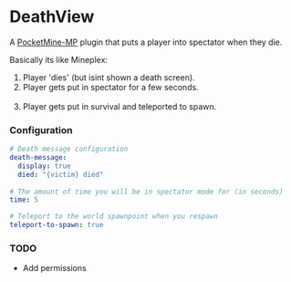 # DeathView
A [PocketMine-MP](https://github.com/pmmp/PocketMine-MP) plugin that puts a player into spectator when they die.  
  
Basically its like Mineplex:  
1. Player 'dies' (but isint shown a death screen).<br>
2. Player gets put in spectator for a few seconds. <br> 
3. Player gets put in survival and teleported to spawn.  <br>

### Configuration
```yaml
# Death message configuration
death-message:
  display: true
  died: "{victim} died"
  
# The amount of time you will be in spectator mode for (in seconds)
time: 5

# Teleport to the world spawnpoint when you respawn
teleport-to-spawn: true
```
 
### TODO
* Add permissions 

